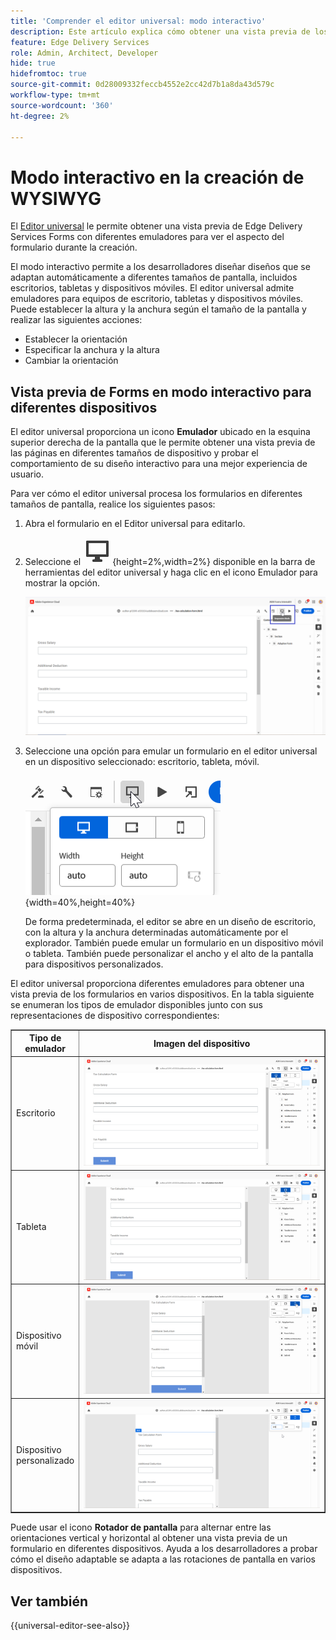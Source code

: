 ```yaml
---
title: 'Comprender el editor universal: modo interactivo'
description: Este artículo explica cómo obtener una vista previa de los formularios utilizando diferentes emuladores en el editor universal para visualizar su aspecto durante la creación.
feature: Edge Delivery Services
role: Admin, Architect, Developer
hide: true
hidefromtoc: true
source-git-commit: 0d28009332feccb4552e2cc42d7b1a8da43d579c
workflow-type: tm+mt
source-wordcount: '360'
ht-degree: 2%

---
```


# Modo interactivo en la creación de WYSIWYG

El [Editor universal](/help/edge/docs/forms/universal-editor/overview-universal-editor-for-edge-delivery-services-for-forms.md) le permite obtener una vista previa de Edge Delivery Services Forms con diferentes emuladores para ver el aspecto del formulario durante la creación.

El modo interactivo permite a los desarrolladores diseñar diseños que se adaptan automáticamente a diferentes tamaños de pantalla, incluidos escritorios, tabletas y dispositivos móviles. El editor universal admite emuladores para equipos de escritorio, tabletas y dispositivos móviles. Puede establecer la altura y la anchura según el tamaño de la pantalla y realizar las siguientes acciones:

* Establecer la orientación
* Especificar la anchura y la altura
* Cambiar la orientación

## Vista previa de Forms en modo interactivo para diferentes dispositivos

El editor universal proporciona un icono **Emulador** ubicado en la esquina superior derecha de la pantalla que le permite obtener una vista previa de las páginas en diferentes tamaños de dispositivo y probar el comportamiento de su diseño interactivo para una mejor experiencia de usuario.

Para ver cómo el editor universal procesa los formularios en diferentes tamaños de pantalla, realice los siguientes pasos:

1. Abra el formulario en el Editor universal para editarlo.
1. Seleccione el ![icono Emulador](/help/edge/docs/forms/universal-editor/assets/emulator.png){height=2%,width=2%} disponible en la barra de herramientas del editor universal y haga clic en el icono Emulador para mostrar la opción.

   ![Modo interactivo](/help/edge/docs/forms/universal-editor/assets/universal-editor-emulator.png)

1. Seleccione una opción para emular un formulario en el editor universal en un dispositivo seleccionado: escritorio, tableta, móvil.

   ![Modo interactivo](/help/edge/docs/forms/universal-editor/assets/ue-responsivemode.png){width=40%,height=40%}

   De forma predeterminada, el editor se abre en un diseño de escritorio, con la altura y la anchura determinadas automáticamente por el explorador. También puede emular un formulario en un dispositivo móvil o tableta. También puede personalizar el ancho y el alto de la pantalla para dispositivos personalizados.

El editor universal proporciona diferentes emuladores para obtener una vista previa de los formularios en varios dispositivos. En la tabla siguiente se enumeran los tipos de emulador disponibles junto con sus representaciones de dispositivo correspondientes:

<table border="1" style="text-align:" left; border-collapse: collapse;">
    <tr>
        <th style="width: 20%">Tipo de emulador</th>
        <th style="width: 80%">Imagen del dispositivo</th>
    </tr>
    <tr>
        <td style="width: 20%">Escritorio</td>
        <td style="width: 80%"><img src="/help/edge/docs/forms/universal-editor/assets/universal-editor-desktop.png" alt="Emulador de escritorio" style="width: auto; height: auto"></td>
    </tr>
    <tr>
        <td style="width: 20%">Tableta</td>
        <td style="width: 80%"><img src="/help/edge/docs/forms/universal-editor/assets/universal-editor-tab.png" alt="Emulador de tableta" style="width: auto; height: auto"></td>
    </tr>
    <tr>
        <td style="width: 20%">Dispositivo móvil</td>
        <td style="width: 80%"><img src="/help/edge/docs/forms/universal-editor/assets/universal-editor-mobile.png" alt="Emulador móvil" style="width: auto; height: auto"></td>
    </tr>
    <tr>
        <td style="width: 20%">Dispositivo personalizado</td>
        <td style="width: 80%"><img src="/help/edge/docs/forms/universal-editor/assets/universal-editor-custom.png" alt="Emulador de dispositivo personalizado" style="width: auto; height: auto"></td>
    </tr>
</table>

Puede usar el icono **Rotador de pantalla** para alternar entre las orientaciones vertical y horizontal al obtener una vista previa de un formulario en diferentes dispositivos. Ayuda a los desarrolladores a probar cómo el diseño adaptable se adapta a las rotaciones de pantalla en varios dispositivos.

## Ver también

{{universal-editor-see-also}}
